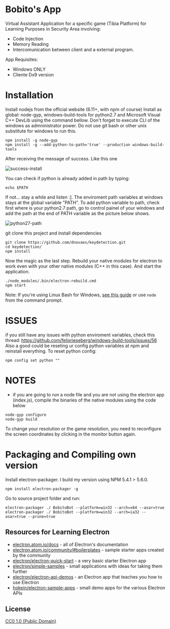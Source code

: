 # Bobito's App

Virtual Assistant Application for a specific game (Tibia Platform) for Learning Purposes in Security Area involving:
- Code Injection
- Memory Reading
- Intercomunication between client and a external program.

App Requisites:
- Windows ONLY
- Cliente Dx9 version

# Installation

Install nodejs from the official website (6.11+, with npm of course)
Install as global: node-gyp, windows-build-tools for python2.7 and Microsoft Visual C++ DevLib using the command bellow. Don't forget to execute CLI of the windows as admninistrator power. Do not use git bash or other unix substitute for windows to run this.

```
npm install -g node-gyp
npm install -g --add-python-to-path='true' --production windows-build-tools
```

After receiving the message of success. Like this one

![success-install](https://i.imgur.com/Z6ITFwb.png)

You can check if python is already added in path by typing:
```
echo $PATH
```

If not... stay a while and listen :]. The enviroment path variables at windows stays at the global variable "PATH". To add python variable to path, check first where is your python2.7 path, go to control painel of your windows and add the path at the end of PATH variable as the picture below shows.

![python27-path](https://i.imgur.com/gaVdnMA.png)

git clone this project and install dependencies
```
git clone https://github.com/dnovaes/keydetection.git
cd keydetection/
npm install
```

Now the magic as the last step. Rebuild your native modules for electron to work even with your other
native modules (C++ in this case). And start the application.
```
./node_modules/.bin/electron-rebuild.cmd
npm start
```

Note: If you're using Linux Bash for Windows, [see this guide](https://www.howtogeek.com/261575/how-to-run-graphical-linux-desktop-applications-from-windows-10s-bash-shell/) or use `node` from the command prompt.

# ISSUES

if you still have any issues with python enviroment variables, check this thread: https://github.com/felixrieseberg/windows-build-tools/issues/56
Also a good could be reseting ur config python variables at npm and reinstall everything. To reset python config:

```
npm config set python ""
```

# NOTES

- if you are going to run a node file and you are not using the electron app (index.js), compile the binaries of the native modules using the code below
```
node-gyp configure
node-gyp build
```

To change your resolution or the game resolution, you need to reconfigure the screen coordinates by clicking in the
monitor button again.

# Packaging and Compiling own version

Install electron-packager. I build my version using NPM 5.4.1 > 5.6.0.
```
npm install electron-packager -g
```

Go to source project folder and run:

```
electron-packager ./ BobitoBot --platform=win32 --arch=x64 --asar=true
electron-packager ./ BobitoBot --platform=win32 --arch=ia32 --asar=true --prune=true
```

## Resources for Learning Electron

- [electron.atom.io/docs](http://electron.atom.io/docs) - all of Electron's documentation
- [electron.atom.io/community/#boilerplates](http://electron.atom.io/community/#boilerplates) - sample starter apps created by the community
- [electron/electron-quick-start](https://github.com/electron/electron-quick-start) - a very basic starter Electron app
- [electron/simple-samples](https://github.com/electron/simple-samples) - small applications with ideas for taking them further
- [electron/electron-api-demos](https://github.com/electron/electron-api-demos) - an Electron app that teaches you how to use Electron
- [hokein/electron-sample-apps](https://github.com/hokein/electron-sample-apps) - small demo apps for the various Electron APIs

## License

[CC0 1.0 (Public Domain)](LICENSE.md)
